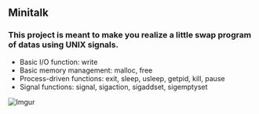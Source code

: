 Minitalk
--------------------------------------
### This project is meant to make you realize a little swap program of datas using UNIX signals.


- Basic I/O function: write
- Basic memory management: malloc, free
- Process-driven functions: exit, sleep, usleep, getpid, kill, pause
- Signal functions: signal, sigaction, sigaddset, sigemptyset

![Imgur](https://imgur.com/vOHcwwH.jpg)

